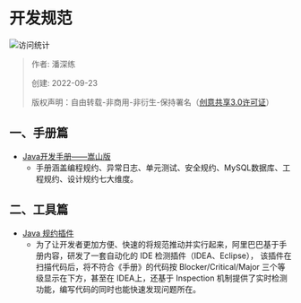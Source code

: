 # 开发规范

![访问统计](https://visitor-badge.glitch.me/badge?page_id=senlypan.qa.18-development-standard&left_color=blue&right_color=red)

> 作者: 潘深练
>
> 创建: 2022-09-23
>
> 版权声明：自由转载-非商用-非衍生-保持署名（[创意共享3.0许可证](https://creativecommons.org/licenses/by-nc-nd/3.0/deed.zh)）


## 一、手册篇

- [Java开发手册——嵩山版](https://developer.aliyun.com/topic/java20)
    - 手册涵盖编程规约、异常日志、单元测试、安全规约、MySQL数据库、工程规约、设计规约七大维度。


## 二、工具篇

- [Java 规约插件](https://github.com/alibaba/p3c)
    - 为了让开发者更加方便、快速的将规范推动并实行起来，阿里巴巴基于手册内容，研发了一套自动化的 IDE 检测插件（IDEA、Eclipse）， 该插件在扫描代码后，将不符合《手册》的代码按 Blocker/Critical/Major 三个等级显示在下方，甚至在 IDEA上，还基于 Inspection 机制提供了实时检测功能，编写代码的同时也能快速发现问题所在。